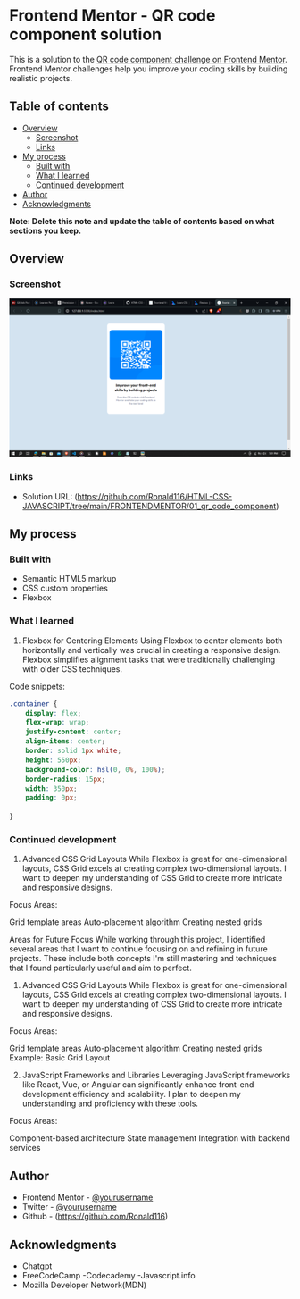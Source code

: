 # Frontend Mentor - QR code component solution

This is a solution to the [QR code component challenge on Frontend Mentor](https://www.frontendmentor.io/challenges/qr-code-component-iux_sIO_H). Frontend Mentor challenges help you improve your coding skills by building realistic projects. 

## Table of contents

- [Overview](#overview)
  - [Screenshot](#screenshot)
  - [Links](#links)
- [My process](#my-process)
  - [Built with](#built-with)
  - [What I learned](#what-i-learned)
  - [Continued development](#continued-development)
- [Author](#author)
- [Acknowledgments](#acknowledgments)

**Note: Delete this note and update the table of contents based on what sections you keep.**

## Overview

### Screenshot

![Screenshot of the project](./Screenshot%20(34).png)


### Links

- Solution URL: (https://github.com/Ronald116/HTML-CSS-JAVASCRIPT/tree/main/FRONTENDMENTOR/01_qr_code_component)

## My process

### Built with

- Semantic HTML5 markup
- CSS custom properties
- Flexbox


### What I learned

1. Flexbox for Centering Elements
Using Flexbox to center elements both horizontally and vertically was crucial in creating a responsive design. Flexbox simplifies alignment tasks that were traditionally challenging with older CSS techniques.

Code snippets:
```css
.container {
    display: flex;
    flex-wrap: wrap;
    justify-content: center;
    align-items: center;
    border: solid 1px white;
    height: 550px;
    background-color: hsl(0, 0%, 100%);
    border-radius: 15px;
    width: 350px;
    padding: 0px;

}
```

### Continued development

1. Advanced CSS Grid Layouts
While Flexbox is great for one-dimensional layouts, CSS Grid excels at creating complex two-dimensional layouts. I want to deepen my understanding of CSS Grid to create more intricate and responsive designs.

Focus Areas:

Grid template areas
Auto-placement algorithm
Creating nested grids


Areas for Future Focus
While working through this project, I identified several areas that I want to continue focusing on and refining in future projects. These include both concepts I'm still mastering and techniques that I found particularly useful and aim to perfect.

1. Advanced CSS Grid Layouts
While Flexbox is great for one-dimensional layouts, CSS Grid excels at creating complex two-dimensional layouts. I want to deepen my understanding of CSS Grid to create more intricate and responsive designs.

Focus Areas:

Grid template areas
Auto-placement algorithm
Creating nested grids
Example: Basic Grid Layout

2. JavaScript Frameworks and Libraries
Leveraging JavaScript frameworks like React, Vue, or Angular can significantly enhance front-end development efficiency and scalability. I plan to deepen my understanding and proficiency with these tools.

Focus Areas:

Component-based architecture
State management
Integration with backend services


## Author

- Frontend Mentor - [@yourusername](https://www.frontendmentor.io/profile/Ronald116)
- Twitter - [@yourusername](https://www.twitter.com/misfit_ronald)
- Github - (https://github.com/Ronald116)



## Acknowledgments

- Chatgpt
- FreeCodeCamp
-Codecademy
-Javascript.info
- Mozilla Developer Network(MDN)


